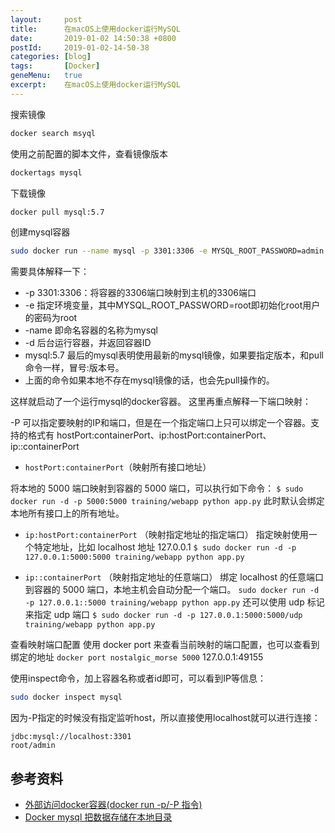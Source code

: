 ```yaml
---
layout:     post
title:      在macOS上使用docker运行MySQL
date:       2019-01-02 14:50:38 +0800
postId:     2019-01-02-14-50-38
categories: [blog]
tags:       [Docker]
geneMenu:   true
excerpt:    在macOS上使用docker运行MySQL
---
```


搜索镜像
```bash
docker search msyql
```

使用之前配置的脚本文件，查看镜像版本
```bash
dockertags mysql
```

下载镜像
```bash
docker pull mysql:5.7
```

创建mysql容器
```bash
sudo docker run --name mysql -p 3301:3306 -e MYSQL_ROOT_PASSWORD=admin -d mysql:5.7
```
需要具体解释一下：
* -p 3301:3306：将容器的3306端口映射到主机的3306端口
* -e 指定环境变量，其中MYSQL_ROOT_PASSWORD=root即初始化root用户的密码为root 
* -name 即命名容器的名称为mysql 
* -d 后台运行容器，并返回容器ID 
* mysql:5.7 最后的mysql表明使用最新的mysql镜像，如果要指定版本，和pull命令一样，冒号:版本号。 
* 上面的命令如果本地不存在mysql镜像的话，也会先pull操作的。 

这样就启动了一个运行mysql的docker容器。
这里再重点解释一下端口映射：

-P 可以指定要映射的IP和端口，但是在一个指定端口上只可以绑定一个容器。支持的格式有 hostPort:containerPort、ip:hostPort:containerPort、 ip::containerPort

* `hostPort:containerPort`（映射所有接口地址）

将本地的 5000 端口映射到容器的 5000 端口，可以执行如下命令：
`$ sudo docker run -d -p 5000:5000 training/webapp python app.py` 此时默认会绑定本地所有接口上的所有地址。


* `ip:hostPort:containerPort` （映射指定地址的指定端口）
指定映射使用一个特定地址，比如 localhost 地址 127.0.0.1
`$ sudo docker run -d -p 127.0.0.1:5000:5000 training/webapp python app.py`
 
* `ip::containerPort` （映射指定地址的任意端口）
绑定 localhost 的任意端口到容器的 5000 端口，本地主机会自动分配一个端口。
`sudo docker run -d -p 127.0.0.1::5000 training/webapp python app.py`
还可以使用 udp 标记来指定 udp 端口
`$ sudo docker run -d -p 127.0.0.1:5000:5000/udp training/webapp python app.py`

查看映射端口配置
使用 docker port 来查看当前映射的端口配置，也可以查看到绑定的地址
`docker port nostalgic_morse 5000`
127.0.0.1:49155


使用inspect命令，加上容器名称或者id即可，可以看到IP等信息：
```bash
sudo docker inspect mysql
```

因为-P指定的时候没有指定监听host，所以直接使用localhost就可以进行连接：
```log
jdbc:mysql://localhost:3301
root/admin
```



## 参考资料

* [外部访问docker容器(docker run -p/-P 指令)](https://www.jianshu.com/p/2b424c3bf0f7)
* [Docker mysql 把数据存储在本地目录](https://blog.csdn.net/ataoajuan/article/details/78646581)